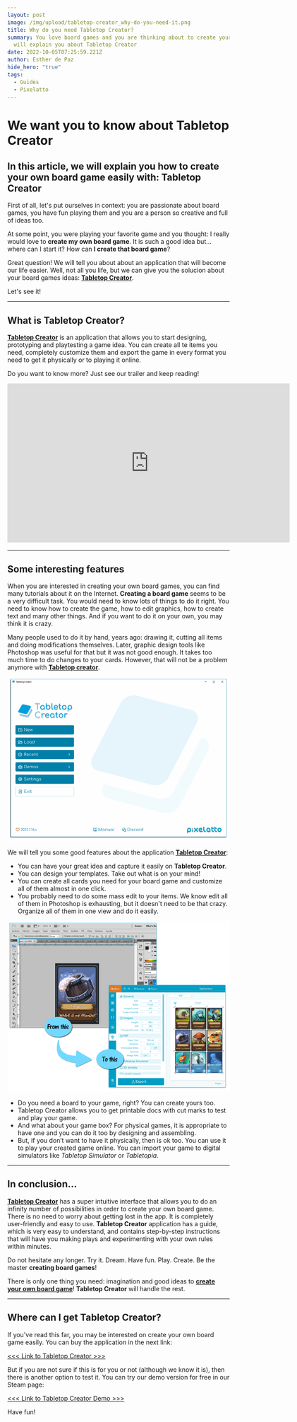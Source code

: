```yaml
---
layout: post
image: /img/upload/tabletop-creator_why-do-you-need-it.png
title: Why do you need Tabletop Creator?
summary: You love board games and you are thinking about to create your own. We
  will explain you about Tabletop Creator
date: 2022-10-05T07:25:59.221Z
author: Esther de Paz
hide_hero: "true"
tags:
  - Guides
  - Pixelatto
---
```

# W﻿e want you to know about Tabletop Creator

## In this article, we will explain you how to create your own board game easily with: **Tabletop Creator**

First of all, let's put ourselves in context: you are passionate about board games, you have fun playing them and you are a person so creative and full of ideas too.

At some point, you were playing your favorite game and you thought: I really would love to **create my own board game**. It is such a good idea but… where can I start it? How can **I create that board game**?

G﻿reat question! We will tell you about about an application that will become our life easier. Well, not all you life, but we can give you the solucion about your board games ideas: **[Tabletop Creator](https://pixelatto.com/store/tabletop-creator/)**.

L﻿et's see it!

<hr>

## W﻿hat is Tabletop Creator?

**[T﻿abletop Creator](https://pixelatto.com/store/tabletop-creator/)** is an application that allows you to start designing, prototyping and playtesting a game idea. You can create all te items you need, completely customize them and export the game in every format you need to get it physically or to playing it online.

D﻿o you want to know more? Just see our trailer and keep reading!



<iframe width="640" height="360" src="https://www.youtube.com/embed/CK0ZA9Cp0xA" title="YouTube video player" frameborder="0" allow="accelerometer; autoplay; clipboard-write; encrypted-media; gyroscope; picture-in-picture" allowfullscreen></iframe>

<hr>

## Some interesting features

When you are interested in creating your own board games, you can find many tutorials about it on the Internet. **Creating a board game** seems to be a very difficult task. You would need to know lots of things to do it right. You need to know how to create the game, how to edit graphics, how to create text and many other things. And if you want to do it on your own, you may think it is crazy.

Many people used to do it by hand, years ago: drawing it, cutting all items and doing modifications themselves. Later, graphic design tools like Photoshop was useful for that but it was not good enough. It takes too much time to do changes to your cards. However, that will not be a problem anymore with **[Tabletop creator](https://pixelatto.com/store/tabletop-creator/)**.

![Tabletop Creator homepage](/img/upload/tabletopcreator_hompage1.png "Tabletop Creator homepage")

 We will tell you some good features about the application **[Tabletop Creator](https://pixelatto.com/store/tabletop-creator/)**:

* You can have your great idea and capture it easily on **Tabletop Creator**.
* You can design your templates. Take out what is on your mind!
* You can create all cards you need for your board game and customize all of them almost in one click.
* You probably need to do some mass edit to your items. We know edit all of them in Photoshop is exhausting, but it doesn't need to be that crazy. Organize all of them in one view and do it easily.

![Tabletop Creator_from this to this](/img/upload/tabletop-creator_from-this-to-this.png)

* Do you need a board to your game, right? You can create yours too.
* Tabletop Creator allows you to get printable docs with cut marks to test and play your game.
* And what about your game box? For physical games, it is appropriate to have one and you can do it too by designing and assembling.
* But, if you don’t want to have it physically, then is ok too. You can use it to play your created game online. You can import your game to digital simulators like *Tabletop Simulator* or *Tabletopia*.

- - -

## In conclusion...

**[Tabletop Creator](https://pixelatto.com/store/tabletop-creator/)** has a super intuitive interface that allows you to do an infinity number of possibilities in order to create your own board game. There is no need to worry about getting lost in the app. It is completely user-friendly and easy to use. **Tabletop Creator** application has a guide, which is very easy to understand, and contains step-by-step instructions that will have you making plays and experimenting with your own rules within minutes.

Do not hesitate any longer. Try it. Dream. Have fun. Play. Create. Be the master **creating board games**!

There is only one thing you need: imagination and good ideas to **[create your own board game](https://pixelatto.com/store/tabletop-creator/)**! **Tabletop Creator** will handle the rest.

- - -

## Where can I get Tabletop Creator?

I﻿f you've read this far, you may be interested on create your own board game easily. You can buy the application in the next link:

[<<< Link to Tabletop Creator >>>](https://pixelatto.com/store/tabletop-creator/)

B﻿ut if you are not sure if this is for you or not (although we know it is), then there is another option to test it. You can try our demo version for free in our Steam page:

[<﻿<< Link to Tabletop Creator Demo >>>](https://store.steampowered.com/app/861590/Tabletop_Creator/)

H﻿ave fun!
